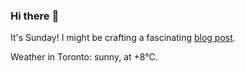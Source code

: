 ### Hi there :wave:

It's Sunday! I might be crafting a fascinating [blog post](https://benjaminwuethrich.dev).

Weather in Toronto: sunny, at +8°C.
